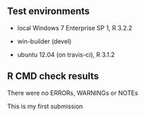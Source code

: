 ## Test environments
* local Windows 7 Enterprise SP 1, R 3.2.2
* win-builder (devel)

* ubuntu 12.04 (on travis-ci), R 3.1.2



## R CMD check results
There were no ERRORs, WARNINGs or NOTEs



This is my first submission
